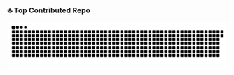 ### 🔝 Top Contributed Repo

<picture>
  <source media="(prefers-color-scheme: dark)" srcset="https://raw.githubusercontent.com/solophbs/solophbs/output/github-snake-dark.svg" />
  <source media="(prefers-color-scheme: light)" srcset="https://raw.githubusercontent.com/solophbs/solophbs/output/github-snake.svg" />
  <img alt="github-snake" src="https://raw.githubusercontent.com/solophbs/solophbs/output/github-snake.svg" />
</picture>
